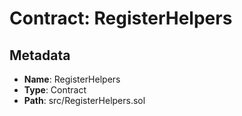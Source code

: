 # Contract: RegisterHelpers

## Metadata

- **Name**: RegisterHelpers
- **Type**: Contract
- **Path**: src/RegisterHelpers.sol
